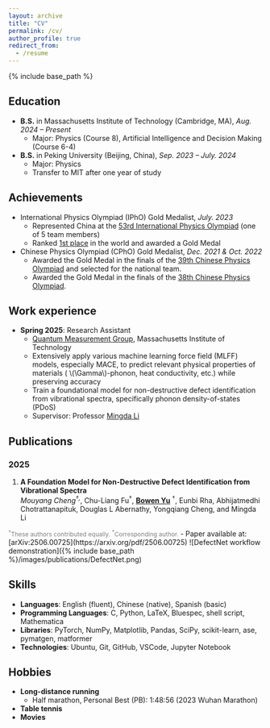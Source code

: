 ```yaml
---
layout: archive
title: "CV"
permalink: /cv/
author_profile: true
redirect_from:
  - /resume
---
```


{% include base_path %}

## Education

* **B.S.** in Massachusetts Institute of Technology (Cambridge, MA), *Aug. 2024 – Present*
  * Major: Physics (Course 8), Artificial Intelligence and Decision Making (Course 6-4)
* **B.S.** in Peking University (Beijing, China), *Sep. 2023 – July. 2024*
  * Major: Physics
  * Transfer to MIT after one year of study

## Achievements

* International Physics Olympiad (IPhO) Gold Medalist, *July. 2023*
  * Represented China at the [53rd International Physics Olympiad](https://international-physics-olympiad2023-tokyo.jp/) (one of 5 team members)
  * Ranked [1st place](https://ipho-unofficial.org/timeline/2023/individual) in the world and awarded a Gold Medal
* Chinese Physics Olympiad (CPhO) Gold Medalist, *Dec. 2021 & Oct. 2022*
  * Awarded the Gold Medal in the finals of the [39th Chinese Physics Olympiad](https://cpho.pku.edu.cn/info/1095/1281.htm) and selected for the national team.
  * Awarded the Gold Medal in the finals of the [38th Chinese Physics Olympiad](https://cpho.pku.edu.cn/info/1086/1270.htm).


## Work experience

* **Spring 2025**: Research Assistant
  * [Quantum Measurement Group](https://qm.mit.edu), Massachusetts Institute of Technology
  * Extensively apply various machine learning force field (MLFF) models, especially MACE, to predict relevant physical properties of materials ( \\(\Gamma\\)-phonon, heat conductivity, etc.) while preserving accuracy
  * Train a foundational model for non-destructive defect identification from vibrational spectra, specifically phonon density-of-states (PDoS)
  * Supervisor: Professor [Mingda Li](https://web.mit.edu/nse/people/faculty/mli.html)

## Publications

### 2025

1. **A Foundation Model for Non-Destructive Defect Identification from Vibrational Spectra** <br>
  *Mouyang Cheng<sup>†,*</sup>, Chu-Liang Fu<sup>†</sup>, <b><u>Bowen Yu</u></b> <sup>†</sup>, Eunbi Rha, Abhijatmedhi Chotrattanapituk, Douglas L Abernathy, Yongqiang Cheng, and Mingda Li<sup>*</sup>* <br>
  <span style="color: gray; font-size: 12px;">
  <sup>†</sup>These authors contributed equally.
  <sup>*</sup>Corresponding author.
  </span>
  - Paper available at: [arXiv:2506.00725](https://arxiv.org/pdf/2506.00725)
  ![DefectNet workflow demonstration]({% include base_path %}/images/publications/DefectNet.png)

## Skills

* **Languages**: English (fluent), Chinese (native), Spanish (basic)
* **Programming Languages**: C, Python, LaTeX, Bluespec, shell script, Mathematica
*	**Libraries**: PyTorch, NumPy, Matplotlib, Pandas, SciPy, scikit-learn, ase, pymatgen, matformer
*	**Technologies**: Ubuntu, Git, GitHub, VSCode, Jupyter Notebook

## Hobbies

* **Long-distance running**
  * Half marathon, Personal Best (PB): 1:48:56 (2023 Wuhan Marathon)
* **Table tennis**
* **Movies**
  
<!-- Talks
======
  <ul>{% for post in site.talks reversed %}
    {% include archive-single-talk-cv.html  %}
  {% endfor %}</ul> -->
  
<!-- Teaching
======
  <ul>{% for post in site.teaching reversed %}
    {% include archive-single-cv.html %}
  {% endfor %}</ul> -->
  
<!-- Service and leadership
======
* Currently signed in to 43 different slack teams -->

